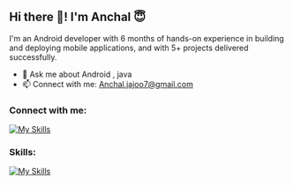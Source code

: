 ## Hi there 👋! I'm Anchal 😇

I'm an Android developer with 6 months of hands-on experience in building and deploying mobile applications, and with 5+ projects delivered successfully.

- 💬 Ask me about Android , java<br>
- 📫 Connect with me: Anchal.jajoo7@gmail.com

 ### Connect with me:
 
 [![My Skills](https://skillicons.dev/icons?i=linkedin&theme=light)](https://skillicons.dev)


  ### Skills:

 [![My Skills](https://skillicons.dev/icons?i=androidstudio,java,kotlin,figma,gitlab,postman&theme=light)](https://skillicons.dev)


